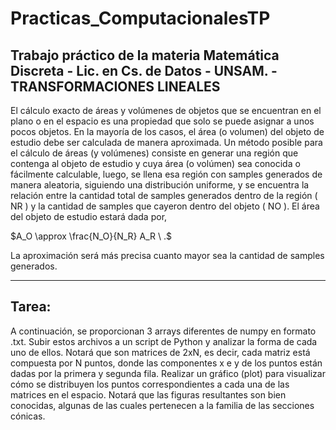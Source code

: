 # Practicas_ComputacionalesTP
## Trabajo práctico de la materia Matemática Discreta - Lic. en Cs. de Datos -  UNSAM. -  TRANSFORMACIONES LINEALES

El cálculo exacto de áreas y volúmenes de objetos que se encuentran en el plano o en el espacio es una propiedad que solo se puede asignar a unos pocos objetos. En la mayoría de los casos, el área (o volumen) del objeto de estudio debe ser calculada de manera aproximada.
Un método posible para el cálculo de áreas (y volúmenes) consiste en generar una región que contenga al objeto de estudio y cuya área (o volúmen) sea conocida o fácilmente calculable, luego, se llena esa región con samples generados de manera aleatoria, siguiendo una distribución uniforme, y se encuentra la relación entre la cantidad total de samples generados dentro de la región ( NR ) y la cantidad de samples que cayeron dentro del objeto ( NO ). El área del objeto de estudio estará dada por,

$A_O \approx \frac{N_O}{N_R} A_R \ .$

La aproximación será más precisa cuanto mayor sea la cantidad de samples generados.
_____________________________________________________________________________________________________________________________________
## Tarea:

A continuación, se proporcionan 3 arrays diferentes de numpy en formato .txt. Subir estos archivos a un script de Python y analizar la forma de cada uno de ellos. Notará que son matrices de 2xN, es decir, cada matriz está compuesta por N puntos, donde las componentes x e y de los puntos están dadas por la primera y segunda fila. Realizar un gráfico (plot) para visualizar cómo se distribuyen los puntos correspondientes a cada una de las matrices en el espacio. Notará que las figuras resultantes son bien conocidas, algunas de las cuales pertenecen a la familia de las secciones cónicas.


